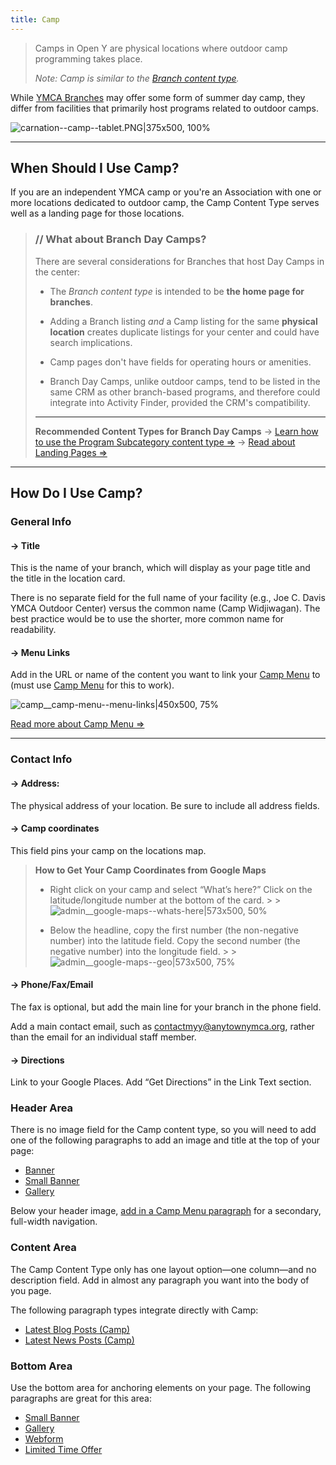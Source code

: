 ```yaml
---
title: Camp
---
```


> Camps in Open Y are physical locations where outdoor camp programming takes place.
>
> *Note: Camp is similar to the [Branch content type](https://community.openymca.org/t/branch-content-types-open-y-user-docs/685).*

While [YMCA Branches](https://community.openymca.org/t/branch-content-types-open-y-user-docs/685) may offer some form of summer day camp, they differ from facilities that primarily host programs related to outdoor camps.

![carnation--camp--tablet.PNG|375x500, 100%](upload://6BYympxpxhtqF8I7QdaDdbr9s3X.jpeg)


---
## When Should I Use Camp?
If you are an independent YMCA camp or you're an Association with one or more locations dedicated to outdoor camp, the Camp Content Type serves well as a landing page for those locations.

> ### // What about Branch Day Camps?
> There are several considerations for Branches that host Day Camps in the center:
> * The *Branch content type* is intended to be **the home page for branches**.
>
> * Adding a Branch listing *and* a Camp listing for the same **physical location** creates duplicate listings for your center and could have search implications.
>
> * Camp pages don't have fields for operating hours or amenities.
>
> * Branch Day Camps, unlike outdoor camps, tend to be listed in the same CRM as other branch-based programs, and therefore could integrate into Activity Finder, provided the CRM's compatibility.
>
> ---
> **Recommended Content Types for Branch Day Camps**
> -> [Learn how to use the Program Subcategory content type ⇒](https://community.openymca.org/t/program-subcategory-content-types-open-y-user-docs/692)
> -> [Read about Landing Pages ⇒](https://community.openymca.org/t/landing-page-content-types-open-y-user-docs/667)
>
---
## How Do I Use Camp?
### General Info
#### -> Title
This is the name of your branch, which will display as your page title and the title in the location card.

There is no separate field for the full name of your facility (e.g., Joe C. Davis YMCA Outdoor Center) versus the common name (Camp Widjiwagan). The best practice would be to use the shorter, more common name for readability.
#### -> Menu Links
Add in the URL or name of the content you want to link your [Camp Menu](https://community.openymca.org/t/camp-menu-paragraphs-open-y-user-docs/706) to (must use [Camp Menu](https://community.openymca.org/t/camp-menu-paragraphs-open-y-user-docs/706) for this to work).

![camp__camp-menu--menu-links|450x500, 75%](upload://5mbjiHKdjq05hhVSvVIpFPVYbxu.png)

[Read more about Camp Menu ⇒](https://community.openymca.org/t/camp-menu-paragraphs-open-y-user-docs/706)

---

### Contact Info

#### -> Address:
The physical address of your location. Be sure to include all address fields.

#### ->  Camp coordinates
This field pins your camp on the locations map.

> **How to Get Your Camp Coordinates from Google Maps**
> * Right click on your camp and select “What’s here?” Click on the latitude/longitude number at the bottom of the card.
    >
    >    ![admin__google-maps--whats-here|573x500, 50%](upload://4KumwfEfMol8v7BE7kFXceiBGOH.png)
>
> * Below the headline, copy the first number (the non-negative number) into the latitude field. Copy the second number (the negative number) into the longitude field.
    >
    >   ![admin__google-maps--geo|573x500, 75%](upload://hqLgdeW9w9ZEsDIxMm36NNZPjq8.png)

#### -> Phone/Fax/Email
The fax is optional, but add the main line for your branch in the phone field.

Add a main contact email, such as contactmyy@anytownymca.org, rather than the email for an individual staff member.

#### -> Directions
Link to your Google Places. Add “Get Directions” in the Link Text section.

### Header Area
There is no image field for the Camp content type, so you will need to add one of the following paragraphs to add an image and title at the top of your page:

* [Banner](https://community.openymca.org/t/banner-open-y-paragraphs-user-documentation/665)
* [Small Banner](https://community.openymca.org/t/small-banner-paragraphs-open-y-user-docs/725)
* [Gallery](https://community.openymca.org/t/gallery-paragraphs-open-y-user-docs/715)

Below your header image, [add in a Camp Menu paragraph](https://community.openymca.org/t/camp-menu-paragraphs-open-y-user-docs/706) for a secondary, full-width navigation.

### Content Area

The Camp Content Type only has one layout option—one column—and no description field. Add in almost any paragraph you want into the body of you page.

The following paragraph types integrate directly with Camp:

* [Latest Blog Posts (Camp)](https://community.openymca.org/t/latest-blog-posts-including-camp-branch-paragraphs-open-y-user-docs/717)
* [Latest News Posts (Camp)](https://community.openymca.org/t/latest-news-branch-including-camp-branch-paragraphs-open-y-user-docs/718)

### Bottom Area
Use the bottom area for anchoring elements on your page. The following paragraphs are great for this area:

* [Small Banner](https://community.openymca.org/t/small-banner-paragraphs-open-y-user-docs/725)
* [Gallery](https://community.openymca.org/t/gallery-paragraphs-open-y-user-docs/715)
* [Webform](https://community.openymca.org/t/webform-paragraph-open-y-user-docs/729)
* [Limited Time Offer](https://community.openymca.org/t/limited-time-offer-paragraphs-open-y-user-docs/719)